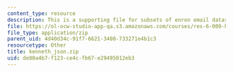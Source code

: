 ```yaml
---
content_type: resource
description: This is a supporting file for subsets of enron email dataset.
file: https://ol-ocw-studio-app-qa.s3.amazonaws.com/courses/res-6-009-how-to-process-analyze-and-visualize-data-january-iap-2012/de80a4b7f123ce4cfb67e29495012eb3_kenneth_json.zip
file_type: application/zip
parent_uid: 4d40d34c-91f7-6621-3408-733271e4b1c3
resourcetype: Other
title: kenneth_json.zip
uid: de80a4b7-f123-ce4c-fb67-e29495012eb3
---
```


